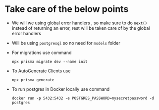 # Take care of the below points

- We will we using global error handlers , so make sure to do `next()` instead of returning an error, rest will be taken care of by the global error handlers

- Will be using `postgresql` so no need for `models` folder

- For migrations use command
  ```
  npx prisma migrate dev --name init
  ```
- To AutoGenerate Clients use

  ```
  npx prisma generate
  ```

- To run postgres in Docker locally use command
  ```
  docker run -p 5432:5432 -e POSTGRES_PASSWORD=mysecretpassword -d postgres
  ```
